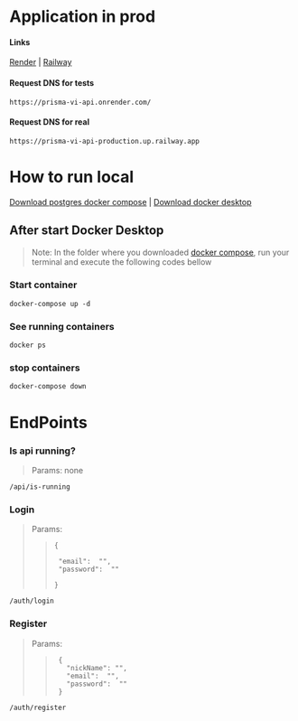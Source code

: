 # Application in prod

#### Links
[Render](https://dashboard.render.com/project/prj-csd8ocqj1k6c73bte4q0) | [Railway](https://railway.app/project/768c5ef8-8bae-4122-94cc-544bdb5c4380)

#### Request DNS for tests
    https://prisma-vi-api.onrender.com/
#### Request DNS for real
    https://prisma-vi-api-production.up.railway.app
# How to run local

[Download postgres docker compose](https://github.com/SamuelSoaresSilva/postgres-docker/blob/compose/docker-compose.yaml) | [Download docker desktop](https://www.docker.com/products/docker-desktop/)

## After start Docker Desktop
>Note: In the folder where you downloaded [docker compose](https://github.com/SamuelSoaresSilva/postgres-docker/blob/compose/docker-compose.yaml), run your terminal and execute the following codes bellow
### Start container

```
docker-compose up -d
```

### See running containers 

```
docker ps
```

### stop containers 

```
docker-compose down
```

# EndPoints

### Is api running?
> Params: none
```
/api/is-running
```

### Login
> Params:
>>     {
>> 
>>      "email":  "",
>>      "password":  ""
>> 
>>     }
```
/auth/login
```

### Register
> Params:
>>      {
>>        "nickName": "",
>>        "email":  "",
>>        "password":  ""
>>      }
```
/auth/register
```


